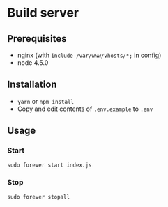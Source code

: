 # Build server

## Prerequisites
- nginx (with `include /var/www/vhosts/*;` in config)
- node 4.5.0

## Installation
- `yarn` or `npm install`
- Copy and edit contents of `.env.example` to `.env`

## Usage
### Start
`sudo forever start index.js`

### Stop
`sudo forever stopall`
